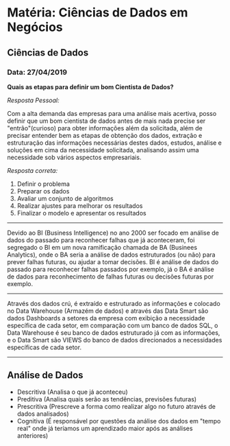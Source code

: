 # Matéria: Ciências de Dados em Negócios

## Ciências de Dados

### Data: 27/04/2019

**Quais as etapas para definir um bom Cientista de Dados?**

*Resposta Pessoal:*

 Com a alta demanda das empresas para uma análise mais acertiva, posso definir que um bom cientista de dados antes de mais nada precise ser "entrão"(curioso) para obter informações além da solicitada, além de precisar entender bem as etapas de obtenção dos dados, extração e estruturação das informações necessárias destes dados, estudos, análise e soluções em cima da necessidade solicitada, analisando assim uma necessidade sob vários aspectos empresariais.

*Resposta correta:*

1. Definir o problema 
2. Preparar os dados
3. Avaliar um conjunto de algoritmos
4. Realizar ajustes para melhorar os resultados
5. Finalizar o modelo e apresentar os resultados

---

Devido ao BI (Business Intelligence) no ano 2000 ser focado em análise de dados do passado para reconhecer falhas que já aconteceram, foi segregado o BI em um nova ramificação chamada de BA (Businees Analytics), onde o BA seria a análise de dados estruturados (ou não) para prever falhas futuras, ou ajudar a tomar decisões. BI é análise de dados do passado para reconhecer falhas passados por exemplo, já o BA é análise de dados para reconhecimento de falhas futuras ou decisões futuras por exemplo.

---

Através dos dados crú, é extraído e estruturado as informações e colocado no Data Warehouse (Armazém de dados) e através das Data Smart são dados Dashboards a setores da empresa com exibição a necessidade específica de cada setor, em comparação com um banco de dados SQL, o Data Warehouse é seu banco de dados estruturado já com as informações, e o Data Smart são VIEWS do banco de dados direcionados a necessidades específicas de cada setor.

---

## Análise de Dados

- Descritiva (Analisa o que já aconteceu)
- Preditiva (Analisa quais serão as tendências, previsões futuras)
- Prescritiva (Prescreve a forma como realizar algo no futuro através de dados analisados)
- Cognitiva (É responsável por questões da análise dos dados em "tempo real" onde já teríamos um aprendizado maior após as análises anteriores)






